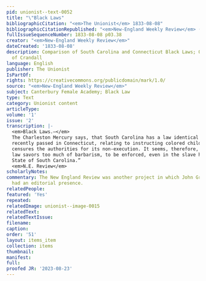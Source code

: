```yaml
---
pid: unionist--text-0052
title: "\"Black Laws"
bibliographicCitation: "<em>The Unionist</em> 1833-08-08"
bibliographicCitationRepublished: "<em>New-England Weekly Review</em> (not yet researched)"
fullIssueSequenceNumber: 1833-08-08 p03.38
creator: "<em>New-England Weekly Review</em>"
dateCreated: '1833-08-08'
description: Comparison of South Carolina and Connecticut Black Laws; Outrage at persecution
  of Crandall
language: English
publisher: The Unionist
IsPartOf: 
rights: https://creativecommons.org/publicdomain/mark/1.0/
source: "<em>New-England Weekly Review</em>"
subject: Canterbury Female Academy; Black Law
type: Text
category: Unionist content
articleType: 
volume: '1'
issue: '2'
transcription: |-
  <em>Black Laws.—</em>
  The Charleston Mercury says, that South Carolina has a law identical with that
  recently passed in Connecticut, relating to instructing colored children, and
  censures the authorities for its non-execution. It seems, therefore, that the
  law savors too much of barbarism, to be enforced, even in the slave holding
  State of South Carolina.”
  <em>N.E. Review</em>
scholarlyNotes: 
commentary: The New England Review was another project in which John Greenleaf Whittier
  had an editorial presence.
relatedPeople: 
featured: 'Yes'
repeated: 
relatedImage: unionist--image-0015
relatedText: 
relatedTextIssue: 
filename: 
caption: 
order: '51'
layout: items_item
collection: items
thumbnail: 
manifest: 
full: 
proofed JR: '2023-08-23'
---
```

